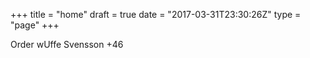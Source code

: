 +++
title = "home"
draft = true
date = "2017-03-31T23:30:26Z"
type = "page"
+++
Order wUffe Svensson +46
